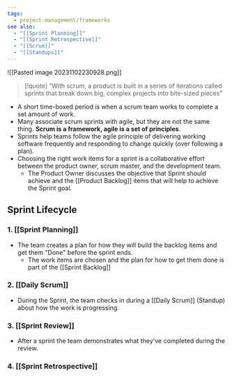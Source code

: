 ```yaml
---
tags:
  - project-management/frameworks
see also:
  - "[[Sprint Planning]]"
  - "[[Sprint Retrospective]]"
  - "[[Scrum]]"
  - "[[Standups]]"
---
```

![[Pasted image 20231102230928.png]]
> [!quote]
>   “With scrum, a product is built in a series of iterations called sprints that break down big, complex projects into bite-sized pieces"

- A short time-boxed period is when a scrum team works to complete a set amount of work.
- Many associate scrum sprints with agile, but they are not the same thing. **Scrum is a framework, agile is a set of principles**.
- Sprints help teams follow the agile principle of delivering working software frequently and responding to change quickly (over following a plan).
- Choosing the right work items for a sprint is a collaborative effort between the product owner, scrum master, and the development team.
	- The Product Owner discusses the objective that Sprint should achieve and the [[Product Backlog]] items that will help to achieve the Sprint goal.
## Sprint Lifecycle
### 1. [[Sprint Planning]]
- The team creates a plan for how they will build the backlog items and get them "Done" before the sprint ends.
	- The work items are chosen and the plan for how to get them done is part of the [[Sprint Backlog]]
### 2. [[Daily Scrum]]
- During the Sprint, the team checks in during a [[Daily Scrum]] (Standup) about how the work is progressing.
### 3. [[Sprint Review]]
- After a sprint the team demonstrates what they've completed during the review. 
### 4. [[Sprint Retrospective]]